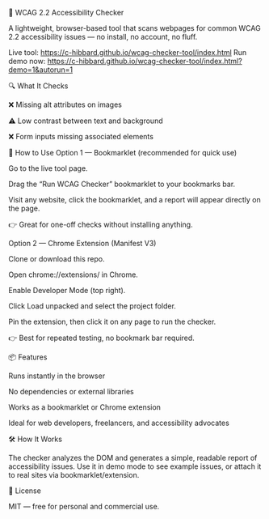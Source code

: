 🧪 WCAG 2.2 Accessibility Checker

A lightweight, browser-based tool that scans webpages for common WCAG 2.2 accessibility issues — no install, no account, no fluff.

Live tool: https://c-hibbard.github.io/wcag-checker-tool/index.html
Run demo now: https://c-hibbard.github.io/wcag-checker-tool/index.html?demo=1&autorun=1

🔍 What It Checks

❌ Missing alt attributes on images

⚠️ Low contrast between text and background

❌ Form inputs missing associated <label> elements

🚀 How to Use
Option 1 — Bookmarklet (recommended for quick use)

Go to the live tool page.

Drag the “Run WCAG Checker” bookmarklet to your bookmarks bar.

Visit any website, click the bookmarklet, and a report will appear directly on the page.

👉 Great for one-off checks without installing anything.

Option 2 — Chrome Extension (Manifest V3)

Clone or download this repo.

Open chrome://extensions/ in Chrome.

Enable Developer Mode (top right).

Click Load unpacked and select the project folder.

Pin the extension, then click it on any page to run the checker.

👉 Best for repeated testing, no bookmark bar required.

📦 Features

Runs instantly in the browser

No dependencies or external libraries

Works as a bookmarklet or Chrome extension

Ideal for web developers, freelancers, and accessibility advocates

🛠️ How It Works

The checker analyzes the DOM and generates a simple, readable report of accessibility issues.
Use it in demo mode to see example issues, or attach it to real sites via bookmarklet/extension.

📜 License

MIT — free for personal and commercial use.
